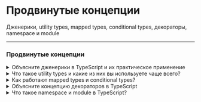 # Продвинутые концепции

Дженерики, utility types, mapped types, conditional types, декораторы, namespace и module

---

### Продвинутые концепции

<details>
<summary>Объясните дженерики в TypeScript и их практическое применение</summary>

</details>

<details>
<summary>Что такое utility types и какие из них вы используете чаще всего?</summary>

</details>

<details>
<summary>Как работают mapped types и conditional types?</summary>

</details>

<details>
<summary>Объясните концепцию декораторов в TypeScript</summary>

</details>

<details>
<summary>Что такое namespace и module в TypeScript?</summary>

</details>
